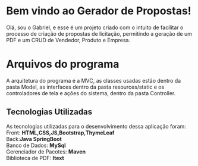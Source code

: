 # Bem vindo ao Gerador de Propostas!

Olá, sou o Gabriel, e esse é um projeto criado com o intuito de facilitar o processo de criação de propostas de licitação, permitindo a geração de um PDF e um CRUD de Vendedor, Produto e Empresa.


# Arquivos do programa

A arquitetura do programa é a MVC, as classes usadas estão dentro da pasta Model, as interfaces dentro da pasta resources/static e os controladores de tela e ações do sistema, dentro da pasta Controller.

## Tecnologias Utilizadas

As tecnologias utilizadas para o desenvolvimento dessa aplicação foram:<br>
Front: **HTML,CSS,JS,Bootstrap,ThymeLeaf**<br>
Back:**Java SpringBoot**<br>
Banco de Dados: **MySql**<br>
Gerenciador de Pacotes: **Maven**<br>
Biblioteca de PDF: **Itext**<br>
